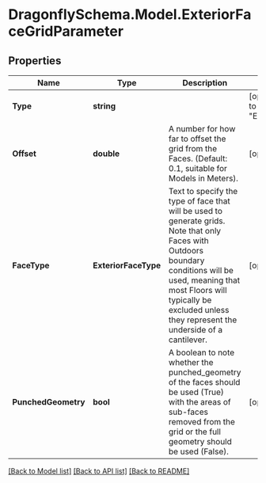 
# DragonflySchema.Model.ExteriorFaceGridParameter

## Properties

Name | Type | Description | Notes
------------ | ------------- | ------------- | -------------
**Type** | **string** |  | [optional] [readonly] [default to "ExteriorFaceGridParameter"]
**Offset** | **double** | A number for how far to offset the grid from the Faces. (Default: 0.1, suitable for Models in Meters). | [optional] [default to 0.1D]
**FaceType** | **ExteriorFaceType** | Text to specify the type of face that will be used to generate grids. Note that only Faces with Outdoors boundary conditions will be used, meaning that most Floors will typically be excluded unless they represent the underside of a cantilever. | [optional] 
**PunchedGeometry** | **bool** | A boolean to note whether the punched_geometry of the faces should be used (True) with the areas of sub-faces removed from the grid or the full geometry should be used (False). | [optional] [default to false]

[[Back to Model list]](../README.md#documentation-for-models)
[[Back to API list]](../README.md#documentation-for-api-endpoints)
[[Back to README]](../README.md)


